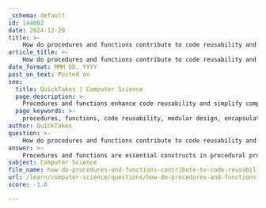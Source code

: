```yaml
---
_schema: default
id: 144002
date: 2024-12-28
title: >-
    How do procedures and functions contribute to code reusability and simplifying complex tasks?
article_title: >-
    How do procedures and functions contribute to code reusability and simplifying complex tasks?
date_format: MMM DD, YYYY
post_on_text: Posted on
seo:
  title: QuickTakes | Computer Science
  page_description: >-
    Procedures and functions enhance code reusability and simplify complex tasks by encapsulating logic, promoting modular design, and allowing for easier maintenance and debugging in programming.
  page_keywords: >-
    procedures, functions, code reusability, modular design, encapsulation of logic, simplification of complex tasks, task breakdown, isolation of functionality, easier maintenance, programming, structured programming, debugging, efficient code maintenance
author: QuickTakes
question: >-
    How do procedures and functions contribute to code reusability and simplifying complex tasks?
answer: >-
    Procedures and functions are essential constructs in procedural programming that significantly contribute to code reusability and the simplification of complex tasks. Here’s how they achieve these goals:\n\n### Code Reusability\n1. **Encapsulation of Logic**: Procedures and functions encapsulate specific tasks or logic. Once defined, they can be reused multiple times throughout a program without the need to rewrite the same code. This reduces redundancy and promotes efficient code maintenance.\n\n2. **Modular Design**: By breaking down a program into smaller, manageable sections, procedures and functions allow developers to focus on individual components. This modularity not only enhances readability but also makes it easier to test and debug specific parts of the code.\n\n### Simplification of Complex Tasks\n1. **Task Breakdown**: Functions and procedures help in breaking down complex problems into smaller, more manageable pieces. Each function or procedure can handle a specific aspect of the problem, making it easier to understand and solve the overall task.\n\n2. **Isolation of Functionality**: Each procedure or function can be understood in isolation, which simplifies the debugging process. If an error occurs, developers can focus on the specific function or procedure where the issue arises, rather than sifting through the entire codebase.\n\n3. **Easier Maintenance**: With a clear structure provided by procedures and functions, maintaining and updating code becomes more straightforward. Changes can often be made within a specific procedure or function without affecting the entire program, minimizing the risk of introducing new bugs.\n\n### Example\nHere’s a simple example in Python to illustrate the difference between a procedure and a function:\n\n```python\n# Procedure example\ndef print_greeting(name):\n    print(f"Hello, {name}!")\n\n# Function example\ndef calculate_area(length, width):\n    return length * width\n\n# Calling the procedure\nprint_greeting("Alice")\n\n# Calling the function and using its return value\narea = calculate_area(5, 3)\nprint(f"The area is: {area}")\n```\n\nIn this example:\n- The `print_greeting` procedure performs a task (printing a greeting) but does not return a value.\n- The `calculate_area` function performs a calculation and returns the area, which can be used in further expressions or assignments.\n\n### Conclusion\nIn summary, procedures and functions are vital for promoting code reusability and simplifying complex tasks in programming. They allow developers to create organized, maintainable, and efficient code, aligning closely with the principles of structured programming. By encapsulating logic and promoting modularity, they make it easier to manage and evolve software systems.
subject: Computer Science
file_name: how-do-procedures-and-functions-contribute-to-code-reusability-and-simplifying-complex-tasks.md
url: /learn/computer-science/questions/how-do-procedures-and-functions-contribute-to-code-reusability-and-simplifying-complex-tasks
score: -1.0

---
```


&nbsp;